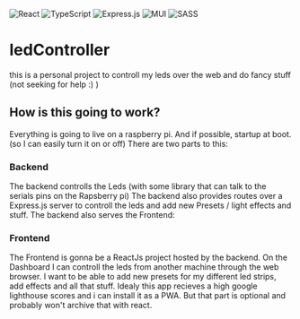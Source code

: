 ![React](https://img.shields.io/badge/react-%2320232a.svg?style=for-the-badge&logo=react&logoColor=%2361DAFB)
![TypeScript](https://img.shields.io/badge/typescript-%23007ACC.svg?style=for-the-badge&logo=typescript&logoColor=white)
![Express.js](https://img.shields.io/badge/express.js-%23404d59.svg?style=for-the-badge&logo=express&logoColor=%2361DAFB)
![MUI](https://img.shields.io/badge/MUI-%230081CB.svg?style=for-the-badge&logo=mui&logoColor=white)
![SASS](https://img.shields.io/badge/SASS-hotpink.svg?style=for-the-badge&logo=SASS&logoColor=white)


# ledController
this is a personal project to controll my leds over the web and do fancy stuff (not seeking for help :) )

## How is this going to work?

Everything is going to live on a raspberry pi. And if possible, startup at boot. (so I can easily turn it on or off)
There are two parts to this:

### Backend

The backend controlls the Leds (with some library that can talk to the serials pins on the Rapsberry pi)
The backend also provides routes over a Express.js server to controll the leds and add new Presets / light effects and stuff.
The backend also serves the Frontend:

### Frontend

The Frontend is gonna be a ReactJs project hosted by the backend. On the Dashboard I can controll the leds from another machine through the web browser. I want to be able to add new presets for my different led strips, add effects and all that stuff. Idealy this app recieves a high google lighthouse scores and i can install it as a PWA. But that part is optional and probably won't archive that with react. 
